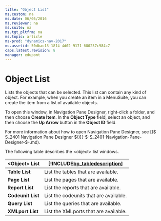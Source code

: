 ```yaml
---
title: "Object List"
ms.custom: na
ms.date: 06/05/2016
ms.reviewer: na
ms.suite: na
ms.tgt_pltfrm: na
ms.topic: article
ms-prod: "dynamics-nav-2017"
ms.assetid: 50dbac13-1814-4d02-9171-680257c984c7
caps.latest.revision: 8
manager: edupont
---
```

# Object List
Lists the objects that can be selected. This list can contain any kind of object. For example, when you create an item in a MenuSuite, you can create the item from a list of available objects.  

 To open this window, in Navigation Pane Designer, right-click a folder, and then choose **Create Item**. In the **Object Type** field, select an object, and then choose the **Up Arrow** button in the **Object ID** field.  

 For more information about how to open Navigation Pane Designer, see [\($ S\_2401 Navigation Pane Designer $\)](-$-S_2401-Navigation-Pane-Designer-$-.md).  

 The following table describes the \<object> list windows.  

|\<Object> List|[!INCLUDE[bp_tabledescription](../includes/bp_tabledescription_md.md)]|  
|---------------------|---------------------------------------|  
|**Table List**|List the tables that are available.|  
|**Page List**|List the pages that are available.|  
|**Report List**|List the reports that are available.|  
|**Codeunit List**|List the codeunits that are available.|  
|**Query List**|List the queries that are available.|  
|**XMLport List**|List the XMLports that are available.|  
  
